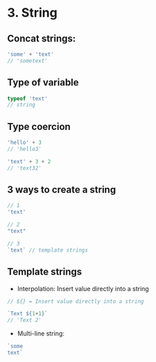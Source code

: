 # 3. String

## Concat strings:
```js
'some' + 'text'
// 'sometext'
```

## Type of variable
```js
typeof 'text'
// string
```

## Type coercion
```js
'hello' + 3
// 'hello3'

'text' + 3 + 2
// 'text32'
```

## 3 ways to create a string
```js
// 1
'text'

// 2
"text"

// 3
`text` // template strings
```

## Template strings
- Interpolation: Insert value directly into a string
```js
// ${} = Insert value directly into a string

`Text ${1+1}`
// 'Text 2'
```
- Multi-line string:
```js
`some
text`
```